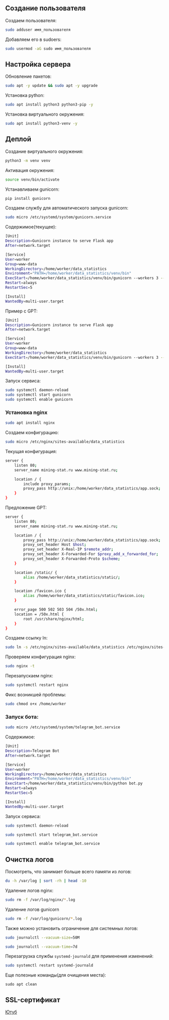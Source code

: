 ## Создание пользователя

Создаем пользователя:
```bash
sudo adduser имя_пользователя
```

Добавляем его в sudoers:
```bash
sudo usermod -aG sudo имя_пользователя
```

## Настройка сервера

Обновление пакетов:
```bash
sudo apt -y update && sudo apt -y upgrade
```

Установка python:
```bash
sudo apt install python3 python3-pip -y
```

Установка виртуального окружения:
```bash
sudo apt install python3-venv -y
```

## Деплой

Создание виртуального окружения:
```bash
python3 -m venv venv
```

Активация окружения:
```bash
source venv/bin/activate
```

Устанавливаем gunicorn:
```python
pip install gunicorn
```

Создаем службу для автоматического запуска gunicorn:
```bash
sudo micro /etc/systemd/system/gunicorn.service
```

Содержимое(текущее):
```bash
[Unit]
Description=Gunicorn instance to serve Flask app
After=network.target

[Service]
User=worker
Group=www-data
WorkingDirectory=/home/worker/data_statistics
Environment="PATH=/home/worker/data_statistics/venv/bin"
ExecStart=/home/worker/data_statistics/venv/bin/gunicorn --workers 3 --bind unix:app.sock -m 007 app:app
Restart=always
RestartSec=5

[Install]
WantedBy=multi-user.target
```

Пример с GPT:
```bash
[Unit]
Description=Gunicorn instance to serve Flask app
After=network.target

[Service]
User=worker
Group=www-data
WorkingDirectory=/home/worker/data_statistics
ExecStart=/home/worker/data_statistics/venv/bin/gunicorn --workers 3 --bind unix:/home/worker/data_statistics/app.sock app:app

[Install]
WantedBy=multi-user.target
```

Запуск сервиса:
```bash
sudo systemctl daemon-reload
sudo systemctl start gunicorn
sudo systemctl enable gunicorn
```

### Установка nginx
```bash
sudo apt install nginx
```

Создаем конфигурацию:
```bash
sudo micro /etc/nginx/sites-available/data_statistics
```

Текущая конфигурация:
```bash
server {
    listen 80;
    server_name mining-stat.ru www.mining-stat.ru;

    location / {
        include proxy_params;
        proxy_pass http://unix:/home/worker/data_statistics/app.sock;
    }
}
```

Предложение GPT:
```bash
server {
    listen 80;
    server_name mining-stat.ru www.mining-stat.ru;

    location / {
        proxy_pass http://unix:/home/worker/data_statistics/app.sock;
        proxy_set_header Host $host;
        proxy_set_header X-Real-IP $remote_addr;
        proxy_set_header X-Forwarded-For $proxy_add_x_forwarded_for;
        proxy_set_header X-Forwarded-Proto $scheme;
    }

    location /static/ {
        alias /home/worker/data_statistics/static/;
    }

    location /favicon.ico {
        alias /home/worker/data_statistics/static/favicon.ico;
    }

    error_page 500 502 503 504 /50x.html;
    location = /50x.html {
        root /usr/share/nginx/html;
    }
}
```

Создаем ссылку ln:
```bash
sudo ln -s /etc/nginx/sites-available/data_statistics /etc/nginx/sites-enabled
```

Проверяем конфигурация nginx:
```bash
sudo nginx -t
```

Перезапускаем nginx:
```bash
sudo systemctl restart nginx
```

Фикс возникшей проблемы:
```bash
sudo chmod o+x /home/worker
```

### Запуск бота:
```bash
sudo micro /etc/systemd/system/telegram_bot.service
```

Содержимое:
```bash
[Unit]
Description=Telegram Bot
After=network.target

[Service]
User=worker
WorkingDirectory=/home/worker/data_statistics
Environment="PATH=/home/worker/data_statistics/venv/bin"
ExecStart=/home/worker/data_statistics/venv/bin/python bot.py
Restart=always
RestartSec=5

[Install]
WantedBy=multi-user.target
```

Запуск сервиса:
```bash
sudo systemctl daemon-reload

sudo systemctl start telegram_bot.service 

sudo systemctl enable telegram_bot.service
```

## Очистка логов

Посмотреть, что занимает больше всего памяти из логов:
```bash
du -h /var/log | sort -rh | head -10
```

Удаление логов nginx:
```bash
sudo rm -f /var/log/nginx/*.log
```

Удаление логов gunicorn
```bash
sudo rm -f /var/log/gunicorn/*.log
```

Также можно установить ограничение для системных логов:
```bash
sudo journalctl --vacuum-size=50M
```

```bash
sudo journalctl --vacuum-time=7d
```

Перезагрузка службы `systemd-journald` для применения изменений:
```bash
sudo systemctl restart systemd-journald
```

Еще полезные команды(для очищения места):
```shell
sudo apt clean
```

## SSL-сертификат
[Ютуб](https://www.youtube.com/watch?v=1wnOw1vwPEo)